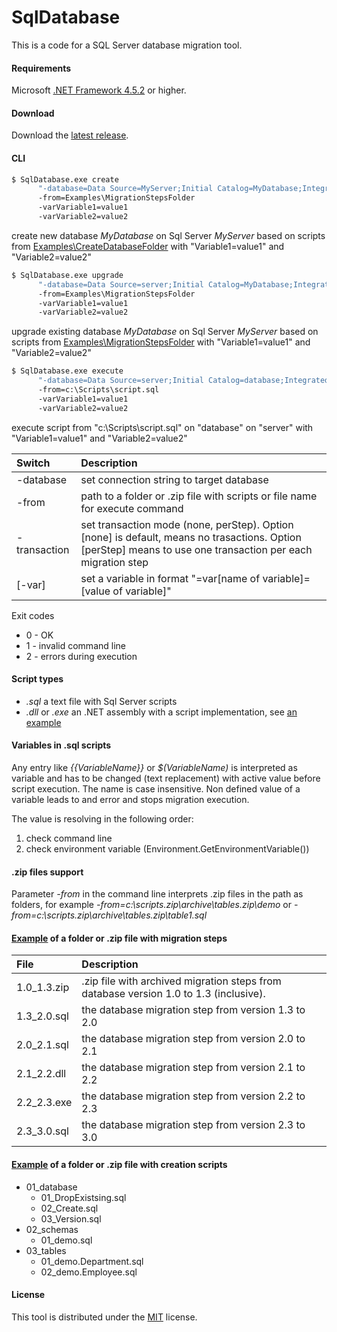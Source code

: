 # SqlDatabase
This is a code for a SQL Server database migration tool.

#### Requirements

Microsoft [.NET Framework 4.5.2](https://www.microsoft.com/en-us/download/details.aspx?id=42642) or higher.

#### Download

Download the [latest release](https://github.com/max-ieremenko/SqlDatabase/releases).

#### CLI
```bash
$ SqlDatabase.exe create
      "-database=Data Source=MyServer;Initial Catalog=MyDatabase;Integrated Security=True"
      -from=Examples\MigrationStepsFolder
      -varVariable1=value1
      -varVariable2=value2
```
create new database *MyDatabase* on Sql Server *MyServer* based on scripts from [Examples\CreateDatabaseFolder](Examples/CreateDatabaseFolder) with "Variable1=value1" and "Variable2=value2"


```bash
$ SqlDatabase.exe upgrade
      "-database=Data Source=server;Initial Catalog=MyDatabase;Integrated Security=True"
	  -from=Examples\MigrationStepsFolder
	  -varVariable1=value1
	  -varVariable2=value2
```
upgrade existing database *MyDatabase* on Sql Server *MyServer* based on scripts from [Examples\MigrationStepsFolder](Examples/MigrationStepsFolder) with "Variable1=value1" and "Variable2=value2"

```bash
$ SqlDatabase.exe execute
      "-database=Data Source=server;Initial Catalog=database;Integrated Security=True"
	  -from=c:\Scripts\script.sql
	  -varVariable1=value1
	  -varVariable2=value2
```
execute script from "c:\Scripts\script.sql" on "database" on "server" with "Variable1=value1" and "Variable2=value2"

|Switch|Description|
|:--|:----------|
|-database|set connection string to target database|
|-from|path to a folder or .zip file with scripts or file name for execute command|
|-transaction|set transaction mode (none, perStep). Option [none] is default, means no trasactions. Option [perStep] means to use one transaction per each migration step|
|[-var]|set a variable in format "=var[name of variable]=[value of variable]"|

Exit codes
* 0 - OK
* 1 - invalid command line
* 2 - errors during execution

#### Script types
- *.sql* a text file with Sql Server scripts
- *.dll* or *.exe* an .NET assembly with a script implementation, see [an example](Examples/CSharpMirationStep)

#### Variables in .sql scripts
Any entry like *{{VariableName}}* or *$(VariableName)* is interpreted as variable and has to be changed (text replacement) with active value before script execution. The name is case insensitive.
Non defined value of a variable leads to and error and stops migration execution.

The value is resolving in the following order:
1. check command line
2. check environment variable (Environment.GetEnvironmentVariable())

#### .zip files support
Parameter *-from* in the command line interprets .zip files in the path as folders, for example
*-from=c:\scripts.zip\archive\tables.zip\demo* or *-from=c:\scripts.zip\archive\tables.zip\table1.sql*

#### [Example](Examples/MigrationStepsFolder/) of a folder or .zip file with migration steps
|File|Description|
|:--|:----------|
|1.0_1.3.zip|.zip file with archived migration steps from database version 1.0 to 1.3 (inclusive).|
|1.3_2.0.sql|the database migration step from version 1.3 to 2.0|
|2.0_2.1.sql|the database migration step from version 2.0 to 2.1|
|2.1_2.2.dll|the database migration step from version 2.1 to 2.2|
|2.2_2.3.exe|the database migration step from version 2.2 to 2.3|
|2.3_3.0.sql|the database migration step from version 2.3 to 3.0|

#### [Example](Examples/CreateDatabaseFolder/) of a folder or .zip file with creation scripts
- 01_database
    - 01_DropExistsing.sql
    - 02_Create.sql
    - 03_Version.sql
- 02_schemas
    - 01_demo.sql
- 03_tables
    - 01_demo.Department.sql
    - 02_demo.Employee.sql


#### License
This tool is distributed under the [MIT](LICENSE) license.
